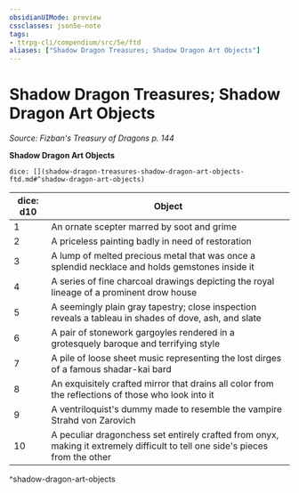 ```yaml
---
obsidianUIMode: preview
cssclasses: json5e-note
tags:
- ttrpg-cli/compendium/src/5e/ftd
aliases: ["Shadow Dragon Treasures; Shadow Dragon Art Objects"]
---
```

# Shadow Dragon Treasures; Shadow Dragon Art Objects
*Source: Fizban's Treasury of Dragons p. 144* 

**Shadow Dragon Art Objects**

`dice: [](shadow-dragon-treasures-shadow-dragon-art-objects-ftd.md#^shadow-dragon-art-objects)`

| dice: d10 | Object |
|-----------|--------|
| 1 | An ornate scepter marred by soot and grime |
| 2 | A priceless painting badly in need of restoration |
| 3 | A lump of melted precious metal that was once a splendid necklace and holds gemstones inside it |
| 4 | A series of fine charcoal drawings depicting the royal lineage of a prominent drow house |
| 5 | A seemingly plain gray tapestry; close inspection reveals a tableau in shades of dove, ash, and slate |
| 6 | A pair of stonework gargoyles rendered in a grotesquely baroque and terrifying style |
| 7 | A pile of loose sheet music representing the lost dirges of a famous shadar-kai bard |
| 8 | An exquisitely crafted mirror that drains all color from the reflections of those who look into it |
| 9 | A ventriloquist's dummy made to resemble the vampire Strahd von Zarovich |
| 10 | A peculiar dragonchess set entirely crafted from onyx, making it extremely difficult to tell one side's pieces from the other |
^shadow-dragon-art-objects